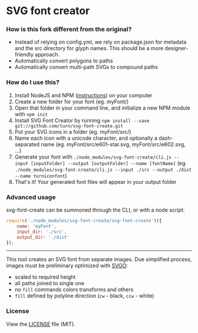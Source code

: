 SVG font creator
================

### How is this fork different from the original?

- Instead of relying on config.yml, we rely on package.json for metadata and the src directory for glyph names. This should be a more designer-friendly approach.
- Automatically convert polygons to paths
- Automatically convert multi-path SVGs to compound paths

### How do I use this?

1. Install NodeJS and NPM ([instructions](http://nodejs.org/download/)) on your computer
2. Create a new folder for your font (eg. myFont/)
3. Open that folder in your command line, and initialize a new NPM module with `npm init`
4. Install SVG Font Creator by running `npm install --save git://github.com/turn/svg-font-create.git`
5. Put your SVG icons in a folder (eg. myFont/src/)
6. Name each icon with a unicode character, and optionally a dash-separated name (eg. myFont/src/e601-star.svg, myFont/src/e602.svg, ...)
7. Generate your font with `./node_modules/svg-font-create/cli.js --input [inputFolder] --output [outputFolder] --name [fontName]` (eg. `./node_modules/svg-font-create/cli.js --input ./src --output ./dist --name turniconfont`)
8. That's it! Your generated font files will appear in your output folder

### Advanced usage

svg-font-create can be summoned through the CLI, or with a node script:

```js
require('./node_modules/svg-font-create/svg-font-create')({
	name: 'myFont',
	input_dir: './src',
	output_dir: './dist'
});
```

----------------------------

This tool creates an SVG font from separate images. Due simplified process,
images must be preliminary optimized with [SVGO](https://github.com/svg/svgo):

- scaled to required height
- all paths joined to single one
- no `fill` commands colors transforms and others
- `fill` defined by polyline direction (`cw` - black, `ccw` - white)

### License

View the [LICENSE](https://github.com/fontello/svg-font-create/blob/master/LICENSE) file
(MIT).